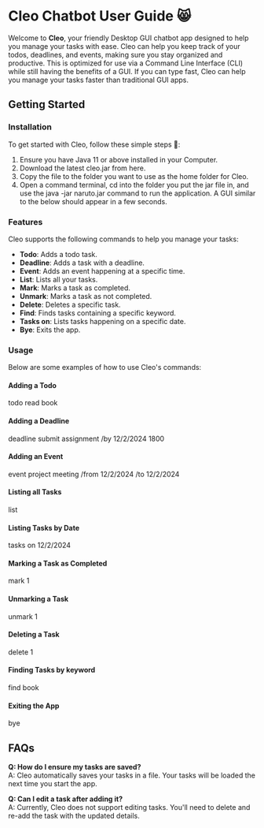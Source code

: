 # Cleo Chatbot User Guide 😸

Welcome to **Cleo**, your friendly Desktop GUI chatbot app designed to help you manage your tasks with ease. Cleo can help you keep track of your todos, deadlines, and events, making sure you stay organized and productive.
This is optimized for use via a Command Line Interface (CLI) while still having the benefits of a GUI. If you can type fast, Cleo can help you manage your tasks faster than traditional GUI apps.

## Getting Started

### Installation

To get started with Cleo, follow these simple steps 🎉:

1. Ensure you have Java 11 or above installed in your Computer.
2. Download the latest cleo.jar from here.
3. Copy the file to the folder you want to use as the home folder for Cleo.
4. Open a command terminal, cd into the folder you put the jar file in, and use the java -jar naruto.jar command to run the application.
   A GUI similar to the below should appear in a few seconds.

### Features

Cleo supports the following commands to help you manage your tasks:

- **Todo**: Adds a todo task.
- **Deadline**: Adds a task with a deadline.
- **Event**: Adds an event happening at a specific time.
- **List**: Lists all your tasks.
- **Mark**: Marks a task as completed.
- **Unmark**: Marks a task as not completed.
- **Delete**: Deletes a specific task.
- **Find**: Finds tasks containing a specific keyword.
- **Tasks on**: Lists tasks happening on a specific date.
- **Bye**: Exits the app.

### Usage

Below are some examples of how to use Cleo's commands:

#### Adding a Todo
todo read book

#### Adding a Deadline
deadline submit assignment /by 12/2/2024 1800

#### Adding an Event
event project meeting /from 12/2/2024 /to 12/2/2024

#### Listing all Tasks
list

#### Listing Tasks by Date
tasks on 12/2/2024

#### Marking a Task as Completed
mark 1

#### Unmarking a Task
unmark 1

#### Deleting a Task
delete 1

#### Finding Tasks by keyword
find book

#### Exiting the App
bye


## FAQs

**Q: How do I ensure my tasks are saved?**  
A: Cleo automatically saves your tasks in a file. Your tasks will be loaded the next time you start the app.

**Q: Can I edit a task after adding it?**  
A: Currently, Cleo does not support editing tasks. You'll need to delete and re-add the task with the updated details.
